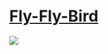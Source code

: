 <a href="https://fly-fly-bird.github.io/">Fly-Fly-Bird</a>
===========


<img src="<fly-fly-bird.github.io/Безымянный.png">
